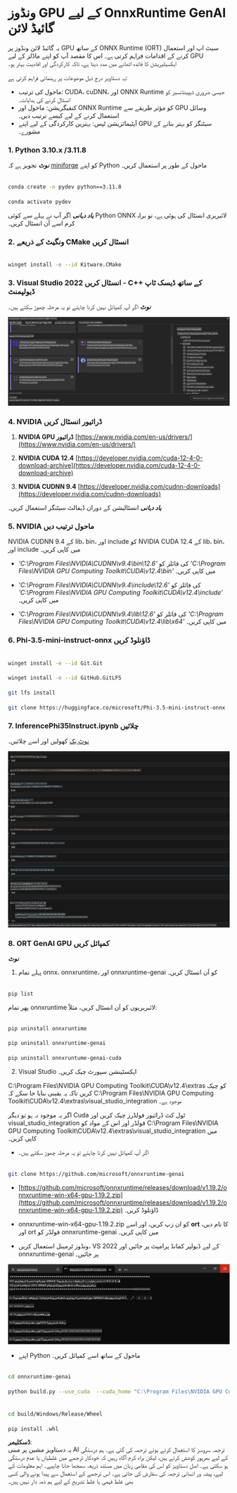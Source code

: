 # **ونڈوز GPU کے لیے OnnxRuntime GenAI گائیڈ لائن**

یہ گائیڈ لائن ونڈوز پر GPU کے ساتھ ONNX Runtime (ORT) سیٹ اپ اور استعمال کرنے کے اقدامات فراہم کرتی ہے۔ اس کا مقصد آپ کو اپنے ماڈلز کے لیے GPU ایکسیلیریشن کا فائدہ اٹھانے میں مدد دینا ہے، تاکہ کارکردگی اور افادیت بہتر ہو۔

یہ دستاویز درج ذیل موضوعات پر رہنمائی فراہم کرتی ہے:

- ماحول کی ترتیب: CUDA، cuDNN، اور ONNX Runtime جیسی ضروری ڈیپینڈنسیز کو انسٹال کرنے کی ہدایات۔
- کنفیگریشن: ماحول اور ONNX Runtime کو مؤثر طریقے سے GPU وسائل استعمال کرنے کے لیے کیسے ترتیب دیں۔
- آپٹیمائزیشن ٹپس: بہترین کارکردگی کے لیے اپنے GPU سیٹنگز کو بہتر بنانے کے مشورے۔

### **1. Python 3.10.x /3.11.8**

   ***نوٹ*** تجویز ہے کہ [miniforge](https://github.com/conda-forge/miniforge/releases/latest/download/Miniforge3-Windows-x86_64.exe) کو اپنے Python ماحول کے طور پر استعمال کریں۔

   ```bash

   conda create -n pydev python==3.11.8

   conda activate pydev

   ```

   ***یاد دہانی*** اگر آپ نے پہلے سے کوئی Python ONNX لائبریری انسٹال کی ہوئی ہے، تو براہ کرم اسے اَن انسٹال کریں۔

### **2. ونگیٹ کے ذریعے CMake انسٹال کریں**

   ```bash

   winget install -e --id Kitware.CMake

   ```

### **3. Visual Studio 2022 انسٹال کریں - C++ کے ساتھ ڈیسک ٹاپ ڈیولپمنٹ**

   ***نوٹ*** اگر آپ کمپائل نہیں کرنا چاہتے تو یہ مرحلہ چھوڑ سکتے ہیں۔

![CPP](../../../../../../translated_images/01.8964c1fa47e00dc36af710b967e72dd2f8a2be498e49c8d4c65c11ba105dedf8.ur.png)

### **4. NVIDIA ڈرائیور انسٹال کریں**

1. **NVIDIA GPU ڈرائیور** [https://www.nvidia.com/en-us/drivers/](https://www.nvidia.com/en-us/drivers/)

2. **NVIDIA CUDA 12.4** [https://developer.nvidia.com/cuda-12-4-0-download-archive](https://developer.nvidia.com/cuda-12-4-0-download-archive)

3. **NVIDIA CUDNN 9.4** [https://developer.nvidia.com/cudnn-downloads](https://developer.nvidia.com/cudnn-downloads)

***یاد دہانی*** انسٹالیشن کے دوران ڈیفالٹ سیٹنگز استعمال کریں۔

### **5. NVIDIA ماحول ترتیب دیں**

NVIDIA CUDNN 9.4 کے lib، bin، اور include کو NVIDIA CUDA 12.4 کے lib، bin، اور include میں کاپی کریں۔

- *'C:\Program Files\NVIDIA\CUDNN\v9.4\bin\12.6'* کی فائلز کو *'C:\Program Files\NVIDIA GPU Computing Toolkit\CUDA\v12.4\bin'* میں کاپی کریں۔

- *'C:\Program Files\NVIDIA\CUDNN\v9.4\include\12.6'* کی فائلز کو *'C:\Program Files\NVIDIA GPU Computing Toolkit\CUDA\v12.4\include'* میں کاپی کریں۔

- *'C:\Program Files\NVIDIA\CUDNN\v9.4\lib\12.6'* کی فائلز کو *'C:\Program Files\NVIDIA GPU Computing Toolkit\CUDA\v12.4\lib\x64'* میں کاپی کریں۔

### **6. Phi-3.5-mini-instruct-onnx ڈاؤنلوڈ کریں**

   ```bash

   winget install -e --id Git.Git

   winget install -e --id GitHub.GitLFS

   git lfs install

   git clone https://huggingface.co/microsoft/Phi-3.5-mini-instruct-onnx

   ```

### **7. InferencePhi35Instruct.ipynb چلائیں**

   [نوٹ بک](../../../../../../code/09.UpdateSamples/Aug/ortgpu-phi35-instruct.ipynb) کھولیں اور اسے چلائیں۔

![RESULT](../../../../../../translated_images/02.be96d16e7b1007f1f3941f65561553e62ccbd49c962f3d4a9154b8326c033ec1.ur.png)

### **8. ORT GenAI GPU کمپائل کریں**

   ***نوٹ*** 

   1. پہلے تمام onnx، onnxruntime، اور onnxruntime-genai کو اَن انسٹال کریں۔

   ```bash

   pip list 
   
   ```

   پھر تمام onnxruntime لائبریریوں کو اَن انسٹال کریں، مثلاً:

   ```bash

   pip uninstall onnxruntime

   pip uninstall onnxruntime-genai

   pip uninstall onnxruntume-genai-cuda
   
   ```

   2. Visual Studio ایکسٹینشن سپورٹ چیک کریں۔

   C:\Program Files\NVIDIA GPU Computing Toolkit\CUDA\v12.4\extras کو چیک کریں تاکہ یہ یقینی بنایا جا سکے کہ C:\Program Files\NVIDIA GPU Computing Toolkit\CUDA\v12.4\extras\visual_studio_integration موجود ہے۔  
   
   اگر یہ موجود نہ ہو تو دیگر Cuda ٹول کٹ ڈرائیور فولڈرز چیک کریں اور visual_studio_integration فولڈر اور اس کے مواد کو C:\Program Files\NVIDIA GPU Computing Toolkit\CUDA\v12.4\extras\visual_studio_integration میں کاپی کریں۔

   - اگر آپ کمپائل نہیں کرنا چاہتے تو یہ مرحلہ چھوڑ سکتے ہیں۔

   ```bash

   git clone https://github.com/microsoft/onnxruntime-genai

   ```

   - [https://github.com/microsoft/onnxruntime/releases/download/v1.19.2/onnxruntime-win-x64-gpu-1.19.2.zip](https://github.com/microsoft/onnxruntime/releases/download/v1.19.2/onnxruntime-win-x64-gpu-1.19.2.zip) ڈاؤنلوڈ کریں۔

   - onnxruntime-win-x64-gpu-1.19.2.zip کو ان زپ کریں، اور اسے **ort** کا نام دیں، اور ort فولڈر کو onnxruntime-genai میں کاپی کریں۔

   - ونڈوز ٹرمینل استعمال کریں، VS 2022 کے لیے ڈیولپر کمانڈ پرامپٹ پر جائیں اور onnxruntime-genai پر جائیں۔

![RESULT](../../../../../../translated_images/03.53bb08e3bde53edd1735c5546fb32b9b0bdba93d8241c5e6e3196d8bc01adbd7.ur.png)

   - اپنے Python ماحول کے ساتھ اسے کمپائل کریں۔

   ```bash

   cd onnxruntime-genai

   python build.py --use_cuda  --cuda_home "C:\Program Files\NVIDIA GPU Computing Toolkit\CUDA\v12.4" --config Release
 

   cd build/Windows/Release/Wheel

   pip install .whl

   ```

**ڈسکلیمر**:  
یہ دستاویز مشین پر مبنی AI ترجمہ سروسز کا استعمال کرتے ہوئے ترجمہ کی گئی ہے۔ ہم درستگی کے لیے بھرپور کوشش کرتے ہیں، لیکن براہ کرم آگاہ رہیں کہ خودکار ترجمے میں غلطیاں یا عدم درستگی ہو سکتی ہے۔ اصل دستاویز کو اس کی مقامی زبان میں مستند ذریعہ سمجھا جانا چاہیے۔ اہم معلومات کے لیے، پیشہ ور انسانی ترجمہ کی سفارش کی جاتی ہے۔ اس ترجمے کے استعمال سے پیدا ہونے والی کسی بھی غلط فہمی یا غلط تشریح کے لیے ہم ذمہ دار نہیں ہیں۔